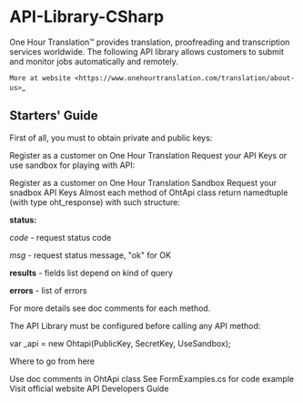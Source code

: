 # API-Library-CSharp
One Hour Translation™ provides translation, proofreading and transcription services worldwide. The following API library allows customers to submit and monitor jobs automatically and remotely.

`More at website <https://www.onehourtranslation.com/translation/about-us>`_ 

Starters' Guide
---------------
First of all, you must to obtain private and public keys:

Register as a customer on One Hour Translation
Request your API Keys
or use sandbox for playing with API:

Register as a customer on One Hour Translation Sandbox
Request your snadbox API Keys
Almost each method of OhtApi class return namedtuple (with type oht_response) with such structure:

**status:**

*code* - request status code

*msg* - request status message, "ok" for OK

**results** - fields list depend on kind of query

**errors** - list of errors

For more details see doc comments for each method.

The API Library must be configured before calling any API method:

var _api = new Ohtapi(PublicKey, SecretKey, UseSandbox);

Where to go from here

Use doc comments in OhtApi class
See FormExamples.cs for code example
Visit official website API Developers Guide
